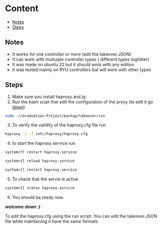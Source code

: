 # Content
* [Notes](#Notes) 
* [Steps](#Steps) 

<a name="Notes"></a>
## Notes
* It works for one controller or more (edit the takeover.JSON)
* It can work with multuiple controller types ( different types toghther)
* It was made on ubuntu 22 but it should work with any edition
* It was tested mainly on RYU controllers but will work with other types

<a name="Steps"></a>
## Steps

1. Make sure you install haproxy and jq 
2. Run the bash scipt that edit the configuration of the proxy (to edit it go [down](#json))
  ```bash
  sudo .//Graduation-Project/backup/takeover/run
  ```
3. To verify the vaildity of the haproxy.cfg file 
  run
  ```bash
  haproxy -c -f /etc/haproxy/haproxy.cfg
  ```
4. to start the haproxy service
  run 
  ```bash
  systemctl restart haproxy.service
  ```
  ```bash
  systemctl reload haproxy.service
  ```
  ```bash
  systemctl restart haproxy.service
  ```
5. To check that the servie is active
  ```bash
  systemctl status haproxy.service
  ```
6. You should be ready now

<a name="json"></a>
***welcome down :)***

To edit the haproxy.cfg using the run script. You can edit the takeover.JSON file while maintaining it have the same formats
